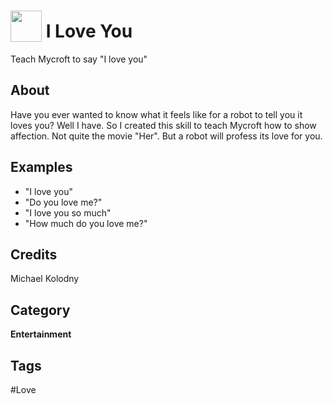 # <img src="https://raw.githack.com/FortAwesome/Font-Awesome/master/svgs/solid/heart.svg" card_color="#BA0001" width="50" height="50" style="vertical-align:bottom"/> I Love You
Teach Mycroft to say "I love you"

## About
Have you ever wanted to know what it feels like for a robot to tell you it loves you? Well I have. So I created this skill to teach Mycroft how to show affection. Not quite the movie "Her". But a robot will profess its love for you.

## Examples
* "I love you"
* "Do you love me?"
* "I love you so much"
* "How much do you love me?"

## Credits
Michael Kolodny

## Category
**Entertainment**

## Tags
#Love

